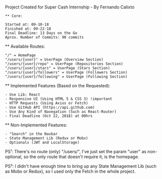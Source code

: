 
  Project Created for Super Cash Internship - By Fernando Calixto

    ** Core:

    Started at: 09-10-18
    Finished at: 09-22-18
    Final Deadline: 13 Days on the Go
    Aprox. Number of Commits: 90 commits


  ** Available Routes:

    "/" = HomePage
    "/users/{user}" = UserPage (Overview Section)
    "/users/{user}/repo" = UserPage (Repositories Section)
    "/users/{user}/stars" = UserPage (Stars Section)
    "/users/{user}/followers" = UserPage (Followers Section)
    "/users/{user}/following" = UserPage (Following Section)


  ** Implemented Features (Based on the Requested):

    - Use Lib: React
    - Responsive UI (Using HTML 5 & CSS 3) !important
    - HTTP Requests (Using Axios or Fetch)
    - Use GitHub API (https://api.github.com)
    - Use Any Kind of Navegation (Such as React-Router)
    - Final Deadline (Oct 22, 2018) at 00hrs

  ** Non-Implemented Features:

    - "Search" in the Navbar
    - State Management Lib (Redux or Mobx)
    - Optionals (JWT and LocalStorage)


  PS¹: There's no route (only) "/users/", I've just set the param "user" as non-optional, so the only route that doesn't require it, is the homepage.

  PS²: I didn't have enough time to bring up any State Management Lib (such as Mobx or Redux), so I used only the Fetch in the whole project.


